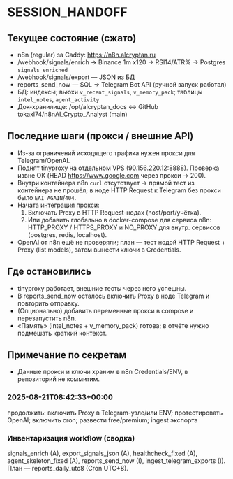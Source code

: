 # SESSION_HANDOFF

## Текущее состояние (сжато)
- n8n (regular) за Caddy: https://n8n.alcryptan.ru
- /webhook/signals/enrich → Binance 1m x120 → RSI14/ATR% → Postgres `signals_enriched`
- /webhook/signals/export — JSON из БД
- reports_send_now — SQL → Telegram Bot API (ручной запуск работал)
- БД: индексы; вьюхи `v_recent_signals`, `v_memory_pack`; таблицы `intel_notes`, `agent_activity`
- Док-хранилище: /opt/alcryptan_docs ↔ GitHub tokaxl74/n8nAI_Crypto_Analyst (main)

## Последние шаги (прокси / внешние API)
- Из-за ограничений исходящего трафика нужен прокси для Telegram/OpenAI.
- Поднят tinyproxy на отдельном VPS (90.156.220.12:8888). Проверка извне ОК (HEAD https://www.google.com через прокси → 200).
- Внутри контейнера n8n `curl` отсутствует → прямой тест из контейнера не прошёл; в ноде HTTP Request к Telegram без прокси было `EAI_AGAIN`/`404`.
- Начата интеграция прокси:
  1) Включать Proxy в HTTP Request-нодах (host/port/учётка).
  2) Или добавить глобально в docker-compose для сервиса n8n: HTTP_PROXY / HTTPS_PROXY и NO_PROXY для внутр. сервисов (postgres, redis, localhost).
- OpenAI от n8n ещё не проверяли; план — тест нодой HTTP Request + Proxy (list models), затем вынести ключи в Credentials.

## Где остановились
- tinyproxy работает, внешние тесты через него успешны.
- В reports_send_now осталось включить Proxy в ноде Telegram и повторить отправку.
- (Опционально) добавить переменные прокси в compose и перезапустить n8n.
- «Память» (intel_notes + v_memory_pack) готова; в отчёте нужно подмешать краткий контекст.

## Примечание по секретам
- Данные прокси и ключи храним в n8n Credentials/ENV, в репозиторий не коммитим.

### 2025-08-21T08:42:33+00:00

продолжить: включить Proxy в Telegram-узле/или ENV; протестировать OpenAI; включить cron; развести free/premium; ingest экспорта

### Инвентаризация workflow (сводка)
signals_enrich (A), export_signals_json (A), healthcheck_fixed (A), agent_skeleton_fixed (A),
reports_send_now (I), ingest_telegram_exports (I). План — reports_daily_utc8 (Cron UTC+8).
